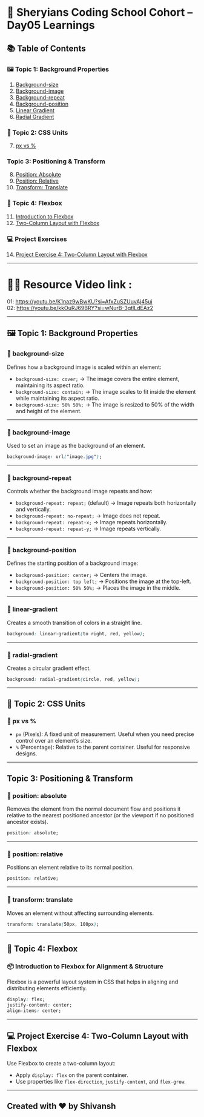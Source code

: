 # 🦁 Sheryians Coding School Cohort – Day05 Learnings


## 📚 Table of Contents

### 🖼️ Topic 1: Background Properties
1. [Background-size](#-background-size)  
2. [Background-image](#-background-image)  
3. [Background-repeat](#-background-repeat)  
4. [Background-position](#-background-position)  
5. [Linear Gradient](#-linear-gradient)  
6. [Radial Gradient](#-radial-gradient)  

### 📏 Topic 2: CSS Units
7. [px vs %](#-px-vs-)

###  Topic 3: Positioning & Transform
8. [Position: Absolute](#-position-absolute)  
9. [Position: Relative](#-position-relative)  
10. [Transform: Translate](#-transform-translate)

### 🧩 Topic 4: Flexbox
11. [Introduction to Flexbox](#-introduction-to-flexbox)  
12. [Two-Column Layout with Flexbox](#-two-column-layout-with-flexbox)

### 💻 Project Exercises
14. [Project Exercise 4: Two-Column Layout with Flexbox](#-project-exercise-4-two-column-layout-with-flexbox)



---

# 🧑‍💻 Resource Video link : 
01: https://youtu.be/K1naz9wBwKU?si=AfxZuSZUuvAj45ui  
02: https://youtu.be/kkOuRJ69BRY?si=wNurB-3gtlLdEAz2

---

## 🖼️ Topic 1: Background Properties

### 🔹 background-size

Defines how a background image is scaled within an element:

- `background-size: cover;` → The image covers the entire element, maintaining its aspect ratio.
- `background-size: contain;` → The image scales to fit inside the element while maintaining its aspect ratio.
- `background-size: 50% 50%;` → The image is resized to 50% of the width and height of the element.

---

### 🔹 background-image

Used to set an image as the background of an element.

```css
background-image: url("image.jpg");
```

---

### 🔹 background-repeat

Controls whether the background image repeats and how:

- `background-repeat: repeat;` (default) → Image repeats both horizontally and vertically.
- `background-repeat: no-repeat;` → Image does not repeat.
- `background-repeat: repeat-x;` → Image repeats horizontally.
- `background-repeat: repeat-y;` → Image repeats vertically.

---

### 🔹 background-position

Defines the starting position of a background image:

- `background-position: center;` → Centers the image.
- `background-position: top left;` → Positions the image at the top-left.
- `background-position: 50% 50%;` → Places the image in the middle.

---

### 🔹 linear-gradient

Creates a smooth transition of colors in a straight line.

```css
background: linear-gradient(to right, red, yellow);
```

---

### 🔹 radial-gradient

Creates a circular gradient effect.

```css
background: radial-gradient(circle, red, yellow);
```

---

## 📏 Topic 2: CSS Units

### 📏 px vs %

- `px` (Pixels): A fixed unit of measurement. Useful when you need precise control over an element’s size.
- `%` (Percentage): Relative to the parent container. Useful for responsive designs.

---

##  Topic 3: Positioning & Transform

### 🔸 position: absolute

Removes the element from the normal document flow and positions it relative to the nearest positioned ancestor (or the viewport if no positioned ancestor exists).

```css
position: absolute;
```

---

### 🔸 position: relative

Positions an element relative to its normal position.

```css
position: relative;
```

---

### 🔸 transform: translate

Moves an element without affecting surrounding elements.

```css
transform: translate(50px, 100px);
```

---

## 🧩 Topic 4: Flexbox

### 📦 Introduction to Flexbox for Alignment & Structure

Flexbox is a powerful layout system in CSS that helps in aligning and distributing elements efficiently.

```css
display: flex;
justify-content: center;
align-items: center;
```

---

## 💻 Project Exercise 4: Two-Column Layout with Flexbox

Use Flexbox to create a two-column layout:

- Apply `display: flex` on the parent container.
- Use properties like `flex-direction`, `justify-content`, and `flex-grow`.



---

## Created with ❤️ by Shivansh 
